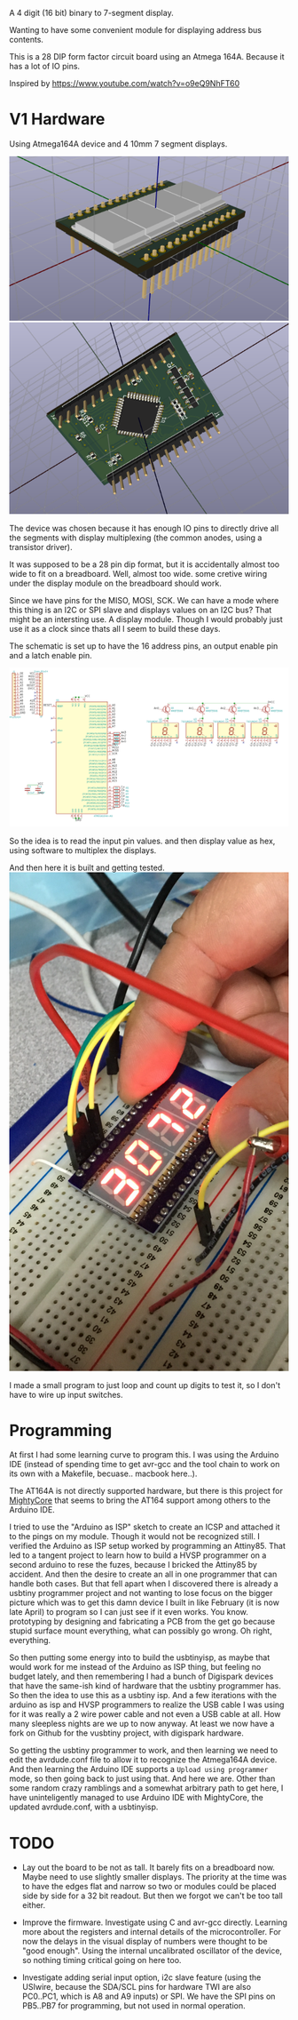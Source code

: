 A 4 digit (16 bit) binary to 7-segment display.

Wanting to have some convenient module for displaying address bus contents.

This is a 28 DIP form factor circuit board using an Atmega 164A. Because it has a lot of IO pins.

Inspired by https://www.youtube.com/watch?v=o9eQ9NhFT60

# V1 Hardware
Using Atmega164A device and 4 10mm 7 segment displays.

![fig1](photos/hex_display1.png)
![fig2](photos/hex_display2.png)

The device was chosen because it has enough IO pins to directly drive all the segments with display multiplexing (the common anodes, using a transistor driver).

It was supposed to be a 28 pin dip format, but it is accidentally almost too wide to fit on a breadboard. Well, almost too wide. some cretive wiring under the display module on the breadboard should work.

Since we have pins for the MISO, MOSI, SCK. We can have a mode where this thing is an I2C or SPI slave and displays values on an I2C bus? That might be an intersting use. A display module. Though I would probably just use it as a clock since thats all I seem to build these days.

The schematic is set up to have the 16 address pins, an output enable pin and a latch enable pin.

![v1 schematic](photos/v1_schematic.png)

So the idea is to read the input pin values. and then display value as hex, using software to multiplex the displays.

And then here it is built and getting tested.
![v1 module](photos/v1_module.png)

I made a small program to just loop and count up digits to test it, so I don't have to wire up input switches.

# Programming
At first I had some learning curve to program this. I was using the Arduino IDE (instead of spending time to get avr-gcc and the tool chain to work on its own with a Makefile, becuase.. macbook here..).

The AT164A is not directly supported hardware, but there is this project for [MightyCore](https://github.com/MCUdude/MightyCore) that seems to bring the AT164 support among others to the Arduino IDE.

I tried to use the "Arduino as ISP" sketch to create an ICSP and attached it to the pings on my module. Though it would not be recognized still.  I verified the Arduino as ISP setup worked by programming an Attiny85. That led to a tangent project to learn how to build a HVSP programmer on a second arduino to rese the fuzes, because I bricked the Attiny85 by accident. And then the desire to create an all in one programmer that can handle both cases. But that fell apart when I discovered there is already a usbtiny programmer project and not wanting to lose focus on the bigger picture which was to get this damn device I built in like February (it is now late April) to program so I can just see if it even works. You know. prototyping by designing and fabricating a PCB from the get go because stupid surface mount everything, what can possibly go wrong. Oh right, everything.

So then putting some energy into to build the usbtinyisp, as maybe that would work for me instead of the Arduino as ISP thing, but feeling no budget lately, and then remembering I had a bunch of Digispark devices that have the same-ish kind of hardware that the usbtiny programmer has. So then the idea to use this as a usbtiny isp. And a few iterations with the arduino as isp and HVSP programmers to realize the USB cable I was using for it was really a 2 wire power cable and not even a USB cable at all. How many sleepless nights are we up to now anyway. At least we now have a fork on Github for the vusbtiny project, with digispark hardware.

So getting the usbtiny programmer to work, and then learning we need to edit the avrdude.conf file to allow it to recognize the Atmega164A device. And then learning the Arduino IDE supports a `Upload using programmer` mode, so then going back to just using that. And here we are. Other than some random crazy ramblings and a somewhat arbitrary path to get here, I have uninteligently managed to use Arduino IDE with MightyCore, the updated avrdude.conf, with a usbtinyisp.

# TODO
* Lay out the board to be not as tall. It barely fits on a breadboard now. Maybe need to use slightly smaller displays. The priority at the time was to have the edges flat and narrow so two or modules could be placed side by side for a 32 bit readout. But then we forgot we can't be too tall either.

* Improve the firmware. Investigate using C and avr-gcc directly. Learning more about the registers and internal details of the microcontroller. For now the delays in the visual display of numbers were thought to be "good enough". Using the internal uncalibrated oscillator of the device, so nothing timing critical going on here too.

* Investigate adding serial input option, i2c slave feature (using the USIwire, because the SDA/SCL pins for hardware TWI are also PC0..PC1, which is A8 and A9 inputs) or SPI. We have the SPI pins on PB5..PB7 for programming, but not used in normal operation.
